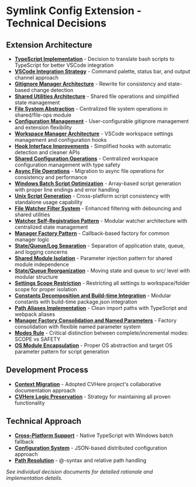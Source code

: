 # Symlink Config Extension - Technical Decisions

## Extension Architecture

- **[TypeScript Implementation](typescript-implementation.md)** - Decision to translate bash scripts to TypeScript for better VSCode integration
- **[VSCode Integration Strategy](vscode-integration-strategy.md)** - Command palette, status bar, and output channel approach
- **[Gitignore Manager Architecture](gitignore-manager-architecture.md)** - Rewrite for consistency and state-based change detection
- **[Shared Utilities Architecture](shared-utilities-architecture.md)** - Shared file operations and simplified state management
- **[File System Abstraction](file-system-abstraction.md)** - Centralized file system operations in shared/file-ops module
- **[Configuration Management](configuration-management.md)** - User-configurable gitignore management and extension flexibility
- **[Workspace Manager Architecture](workspace-manager-architecture.md)** - VSCode workspace settings management and configuration hooks
- **[Hook Interface Improvements](hook-interface-improvements.md)** - Simplified hooks with automatic detection and cleaner APIs
- **[Shared Configuration Operations](shared-configuration-operations.md)** - Centralized workspace configuration management with type safety
- **[Async File Operations](async-file-operations.md)** - Migration to async file operations for consistency and performance
- **[Windows Batch Script Optimization](windows-batch-script-optimization.md)** - Array-based script generation with proper line endings and error handling
- **[Unix Script Generation](unix-script-generation.md)** - Cross-platform script consistency with standalone usage capability
- **[File Watcher Filter System](file-watcher-filter-system.md)** - Enhanced filtering with debouncing and shared utilities
- **[Watcher Self-Registration Pattern](watcher-self-registration-pattern.md)** - Modular watcher architecture with centralized state management
- **[Manager Factory Pattern](manager-factory-pattern.md)** - Callback-based factory for common manager logic
- **[State/Queue/Log Separation](state-queue-log-separation.md)** - Separation of application state, queue, and logging concerns
- **[Shared Module Isolation](shared-module-isolation.md)** - Parameter injection pattern for shared module independence
- **[State/Queue Reorganization](state-queue-reorganization.md)** - Moving state and queue to src/ level with modular structure
- **[Settings Scope Restriction](settings-scope-restriction.md)** - Restricting all settings to workspace/folder scope for proper isolation
- **[Constants Decomposition and Build-time Integration](constants-decomposition-build-time-integration.md)** - Modular constants with build-time package.json integration
- **[Path Aliases Implementation](path-aliases-implementation.md)** - Clean import paths with TypeScript and webpack aliases
- **[Manager Factory Consolidation and Named Parameters](manager-factory-consolidation-named-parameters.md)** - Factory consolidation with flexible named parameter system
- **[Modes Rule](modes-rule.md)** - Critical distinction between complete/incremental modes: SCOPE vs SAFETY
- **[OS Module Encapsulation](../architecture-refactoring-os-encapsulation.md)** - Proper OS abstraction and target OS parameter pattern for script generation

## Development Process

- **[Context Migration](context-migration.md)** - Adopted CVHere project's collaborative documentation approach
- **[CVHere Logic Preservation](cvhere-logic-preservation.md)** - Strategy for maintaining all proven functionality

## Technical Approach

- **[Cross-Platform Support](cross-platform-support.md)** - Native TypeScript with Windows batch fallback
- **[Configuration System](configuration-system.md)** - JSON-based distributed configuration approach
- **[Path Resolution](path-resolution.md)** - @-syntax and relative path handling

_See individual decision documents for detailed rationale and implementation details._
